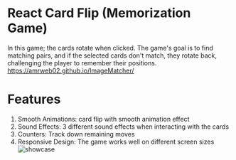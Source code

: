# React Card Flip (Memorization Game)
In this game; the cards rotate when clicked. The game's goal is to find matching pairs, and if the selected cards don't match, they rotate back, challenging the player to remember their positions.
https://amrweb02.github.io/ImageMatcher/

# Features
1. Smooth Animations: card flip with smooth animation effect
2. Sound Effects: 3 different sound effects when interacting with the cards
3. Counters: Track down remaining moves
4. Responsive Design: The game works well on different screen sizes
![showcase](https://github.com/user-attachments/assets/9ed6df95-f1dd-4396-b8b6-7cd597aabf47)
